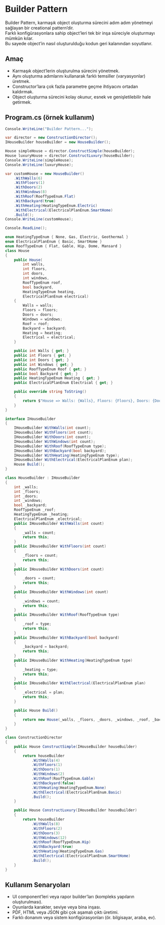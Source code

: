 ﻿# Builder Pattern

Builder Pattern, karmaşık object oluşturma sürecini adım adım yönetmeyi sağlayan bir creational pattern’dir.  
Farklı konfigürasyonlara sahip object’leri tek bir inşa süreciyle oluşturmayı mümkün kılar.  
Bu sayede object’in nasıl oluşturulduğu kodun geri kalanından soyutlanır.

## Amaç

- Karmaşık object’lerin oluşturulma sürecini yönetmek.  
- Aynı oluşturma adımlarını kullanarak farklı temsiller (varyasyonlar) üretmek.  
- Constructor’lara çok fazla parametre geçme ihtiyacını ortadan kaldırmak.  
- Object oluşturma sürecini kolay okunur, esnek ve genişletilebilir hale getirmek.

## Program.cs (örnek kullanım)

```csharp
Console.WriteLine("Builder Pattern...");

var director = new ConstructionDirector();
IHouseBuilder houseBuilder = new HouseBuilder();

House simpleHouse = director.ConstructSimple(houseBuilder);
House luxuryHouse = director.ConstructLuxury(houseBuilder);
Console.WriteLine(simpleHouse);
Console.WriteLine(luxuryHouse);

var customHouse = new HouseBuilder()
    .WithWalls(6)
    .WithFloors(1)
    .WithDoors(2)
    .WithWindows(8)
    .WithRoof(RoofTypeEnum.Flat)
    .WithBackyard(true)
    .WithHeating(HeatingTypeEnum.Electric)
    .WithElectrical(ElectricalPlanEnum.SmartHome)
    .Build();
Console.WriteLine(customHouse);

Console.ReadLine();

enum HeatingTypeEnum { None, Gas, Electric, Geothermal }
enum ElectricalPlanEnum { Basic, SmartHome }
enum RoofTypeEnum { Flat, Gable, Hip, Dome, Mansard }
class House
{
    public House(
        int walls,
        int floors,
        int doors,
        int windows,
        RoofTypeEnum roof,
        bool backyard,
        HeatingTypeEnum heating,
        ElectricalPlanEnum electrical)
    {
        Walls = walls;
        Floors = floors;
        Doors = doors;
        Windows = windows;
        Roof = roof;
        Backyard = backyard;
        Heating = heating;
        Electrical = electrical;
    }

    public int Walls { get; }
    public int Floors { get; }
    public int Doors { get; }
    public int Windows { get; }
    public RoofTypeEnum Roof { get; }
    public bool Backyard { get; }
    public HeatingTypeEnum Heating { get; }
    public ElectricalPlanEnum Electrical { get; }

    public override string ToString()
    {
        return $"House => Walls: {Walls}, Floors: {Floors}, Doors: {Doors}, Windows: {Windows}, Roof: {Roof.ToString()}, Backyard: {Backyard}, Heating: {Heating.ToString()}, Electrical: {Electrical.ToString()}";
    }
}

interface IHouseBuilder
{
    IHouseBuilder WithWalls(int count);
    IHouseBuilder WithFloors(int count);
    IHouseBuilder WithDoors(int count);
    IHouseBuilder WithWindows(int count);
    IHouseBuilder WithRoof(RoofTypeEnum type);
    IHouseBuilder WithBackyard(bool backyard);
    IHouseBuilder WithHeating(HeatingTypeEnum type);
    IHouseBuilder WithElectrical(ElectricalPlanEnum plan);
    House Build();
}

class HouseBuilder : IHouseBuilder
{
    int _walls;
    int _floors;
    int _doors;
    int _windows;
    bool _backyard;
    RoofTypeEnum _roof;
    HeatingTypeEnum _heating;
    ElectricalPlanEnum _electrical;
    public IHouseBuilder WithWalls(int count)
    {
        _walls = count;
        return this;
    }
    public IHouseBuilder WithFloors(int count)
    {
        _floors = count;
        return this;
    }
    public IHouseBuilder WithDoors(int count)
    {
        _doors = count;
        return this;
    }
    public IHouseBuilder WithWindows(int count)
    {
        _windows = count;
        return this;
    }
    public IHouseBuilder WithRoof(RoofTypeEnum type)
    {
        _roof = type;
        return this;
    }
    public IHouseBuilder WithBackyard(bool backyard)
    {
        _backyard = backyard;
        return this;
    }
    public IHouseBuilder WithHeating(HeatingTypeEnum type)
    {
        _heating = type;
        return this;
    }
    public IHouseBuilder WithElectrical(ElectricalPlanEnum plan)
    {
        _electrical = plan;
        return this;
    }

    public House Build()
    {
        return new House(_walls, _floors, _doors, _windows, _roof, _backyard, _heating, _electrical);
    }
}

class ConstructionDirector
{
    public House ConstructSimple(IHouseBuilder houseBuilder)
    {
        return houseBuilder
            .WithWalls(4)
            .WithFloors(1)
            .WithDoors(1)
            .WithWindows(2)
            .WithRoof(RoofTypeEnum.Gable)
            .WithBackyard(false)
            .WithHeating(HeatingTypeEnum.None)
            .WithElectrical(ElectricalPlanEnum.Basic)
            .Build();
    }

    public House ConstructLuxury(IHouseBuilder houseBuilder)
    {
        return houseBuilder
            .WithWalls(8)
            .WithFloors(2)
            .WithDoors(3)
            .WithWindows(12)
            .WithRoof(RoofTypeEnum.Hip)
            .WithBackyard(true)
            .WithHeating(HeatingTypeEnum.Gas)
            .WithElectrical(ElectricalPlanEnum.SmartHome)
            .Build();
    }
}
```

## Kullanım Senaryoları

- UI component’leri veya rapor builder’ları (kompleks yapıların oluşturulması).  
- Oyunlarda karakter, seviye veya bina inşası.  
- PDF, HTML veya JSON gibi çok aşamalı çıktı üretimi.  
- Farklı donanım veya sistem konfigürasyonları (ör. bilgisayar, araba, ev).